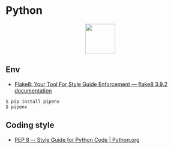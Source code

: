 # Python

<p align="center">
<img width="80" src='https://cdn.jsdelivr.net/gh/devicons/devicon/icons/python/python-original.svg'>
</p>


## Env 

- [Flake8: Your Tool For Style Guide Enforcement — flake8 3.9.2 documentation](https://flake8.pycqa.org/en/latest/)

```
$ pip install pipenv
$ pipenv
```

## Coding style
- [PEP 8 -- Style Guide for Python Code | Python.org](https://www.python.org/dev/peps/pep-0008/)
